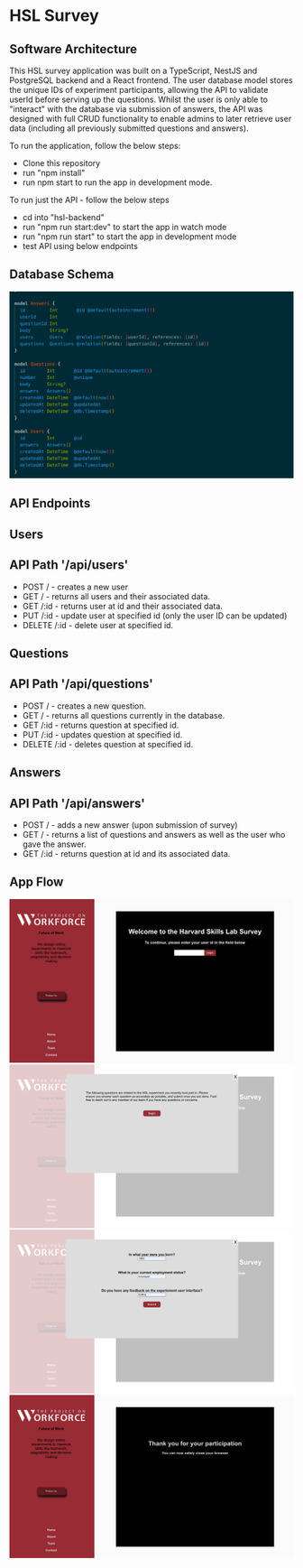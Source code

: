 # HSL Survey

## Software Architecture

This HSL survey application was built on a TypeScript, NestJS and PostgreSQL backend and a React frontend. The user database model stores the unique IDs of experiment participants, allowing the API to validate userId before serving up the questions. Whilst the user is only able to "interact" with the database via submission of answers, the API was designed with full CRUD functionality to enable admins to later retrieve user data (including all previously submitted questions and answers).

To run the application, follow the below steps:

- Clone this repository
- run "npm install"
- run npm start to run the app in development mode.

To run just the API - follow the below steps

- cd into "hsl-backend"
- run "npm run start:dev" to start the app in watch mode
- run "npm run start" to start the app in development mode
- test API using below endpoints

## Database Schema

![alt Database Schema](https://github.com/tynawilliam/HSL/blob/main/documentation/images/schema.png?raw=true)

## API Endpoints

## Users

## API Path '/api/users'

- POST / - creates a new user
- GET / - returns all users and their associated data.
- GET /:id - returns user at id and their associated data.
- PUT /:id - update user at specified id (only the user ID can be updated)
- DELETE /:id - delete user at specified id.

## Questions

## API Path '/api/questions'

- POST / - creates a new question.
- GET / - returns all questions currently in the database.
- GET /:id - returns question at specified id.
- PUT /:id - updates question at specified id.
- DELETE /:id - deletes question at specified id.

## Answers

## API Path '/api/answers'

- POST / - adds a new answer (upon submission of survey)
- GET / - returns a list of questions and answers as well as the user who gave the answer.
- GET /:id - returns question at id and its associated data.


## App Flow
![alt Login](https://github.com/tynawilliam/HSL/blob/main/documentation/images/login.png?raw=true)
![alt Begin](https://github.com/tynawilliam/HSL/blob/main/documentation/images/begin.png?raw=true)
![alt Thank You](https://github.com/tynawilliam/HSL/blob/main/documentation/images/questions.png?raw=true)
![alt Thank You](https://github.com/tynawilliam/HSL/blob/main/documentation/images/thankYou.png?raw=true)
